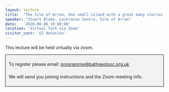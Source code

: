 ```yaml
---
layout: lecture
title:  "The Isle of Arran, One small island with a great many stories!"
speaker: "Stuart Blake, Lochranza Centre, Isle of Arran"
date:   '2020-08-06 19:00:00'
location: 'Virtual Talk via Zoom'
visitor_cost: '£2 donation'
---
```

This lecture will be held virtually via zoom.

<div style="border: 1px solid black;
    background-color: rgb(242, 242, 242);
    max-width: 492px;
    margin: auto;
    padding: 10px;
    line-height: 40px;">To register please email: <a href="mailto:programme@bathgeolsoc.org.uk">programme@bathgeolsoc.org.uk</a><br>
We will send you joining instructions and the Zoom meeting info.</div>